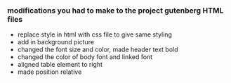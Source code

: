 ### modifications you had to make to the project gutenberg HTML files

- replace style in html with css file to give same styling
- add in background picture
- changed the font size and color, made header text bold
- changed the color of body font and linked font
- aligned table element to right
- made position relative
